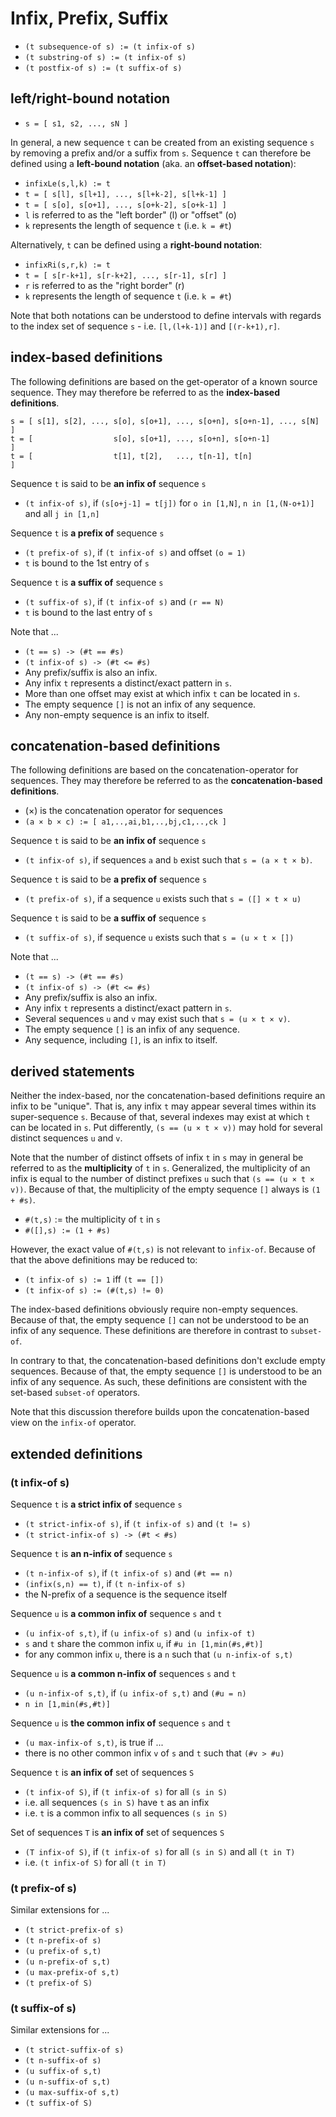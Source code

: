 
<!-- ======================================================================= -->
# Infix, Prefix, Suffix

* `(t subsequence-of s) := (t infix-of s)`
* `(t substring-of s) := (t infix-of s)`
* `(t postfix-of s) := (t suffix-of s)`

<!-- ======================================================================= -->
## left/right-bound notation

* `s = [ s1, s2, ..., sN ]`

In general, a new sequence `t` can be created from an existing sequence `s`
by removing a prefix and/or a suffix from `s`. Sequence `t` can therefore be
defined using a **left-bound notation** (aka. an **offset-based notation**):

* `infixLe(s,l,k) := t`
* `t = [ s[l], s[l+1], ..., s[l+k-2], s[l+k-1] ]`
* `t = [ s[o], s[o+1], ..., s[o+k-2], s[o+k-1] ]`
* `l` is referred to as the "left border" (l) or "offset" (o)
* `k` represents the length of sequence `t` (i.e. `k = #t`)

Alternatively, `t` can be defined using a **right-bound notation**:

* `infixRi(s,r,k) := t`
* `t = [ s[r-k+1], s[r-k+2], ..., s[r-1], s[r] ]`
* `r` is referred to as the "right border" (r)
* `k` represents the length of sequence `t` (i.e. `k = #t`)

Note that both notations can be understood to define intervals with regards
to the index set of sequence `s` - i.e. `[l,(l+k-1)]` and `[(r-k+1),r]`.

<!-- ======================================================================= -->
## index-based definitions

The following definitions are based on the get-operator of a known source
sequence. They may therefore be referred to as the **index-based definitions**.

```
s = [ s[1], s[2], ..., s[o], s[o+1], ..., s[o+n], s[o+n-1], ..., s[N] ]
t = [                  s[o], s[o+1], ..., s[o+n], s[o+n-1]            ]
t = [                  t[1], t[2],   ..., t[n-1], t[n]                ]
```

Sequence `t` is said to be **an infix of** sequence `s`

* `(t infix-of s)`, if `(s[o+j-1] = t[j])`
  for `o in [1,N]`, `n in [1,(N-o+1)]` and all `j in [1,n]`

Sequence `t` is **a prefix of** sequence `s`

* `(t prefix-of s)`, if `(t infix-of s)` and offset `(o = 1)`
* `t` is bound to the 1st entry of `s`

Sequence `t` is **a suffix of** sequence `s`

* `(t suffix-of s)`, if `(t infix-of s)` and `(r == N)`
* `t` is bound to the last entry of `s`

Note that ...

* `(t == s) -> (#t == #s)`
* `(t infix-of s) -> (#t <= #s)`
* Any prefix/suffix is also an infix.
* Any infix `t` represents a distinct/exact pattern in `s`.
* More than one offset may exist at which infix `t` can be located in `s`.
* The empty sequence `[]` is not an infix of any sequence.
* Any non-empty sequence is an infix to itself.

<!-- ======================================================================= -->
## concatenation-based definitions

The following definitions are based on the concatenation-operator for sequences.
They may therefore be referred to as the **concatenation-based definitions**.

* (×) is the concatenation operator for sequences
* `(a × b × c) := [ a1,..,ai,b1,..,bj,c1,..,ck ]`

Sequence `t` is said to be **an infix of** sequence `s`

* `(t infix-of s)`, if sequences `a` and `b` exist
  such that `s = (a × t × b)`.

Sequence `t` is said to be **a prefix of** sequence `s`

* `(t prefix-of s)`, if a sequence `u` exists
  such that `s = ([] × t × u)`

Sequence `t` is said to be **a suffix of** sequence `s`

* `(t suffix-of s)`, if sequence `u` exists
  such that `s = (u × t × [])`

Note that ...

* `(t == s) -> (#t == #s)`
* `(t infix-of s) -> (#t <= #s)`
* Any prefix/suffix is also an infix.
* Any infix `t` represents a distinct/exact pattern in `s`.
* Several sequences `u` and `v` may exist such that `s = (u × t × v)`.
* The empty sequence `[]` is an infix of any sequence.
* Any sequence, including `[]`, is an infix to itself.

<!-- ======================================================================= -->
## derived statements

Neither the index-based, nor the concatenation-based definitions require an
infix to be "unique". That is, any infix `t` may appear several times within
its super-sequence `s`. Because of that, several indexes may exist at which
`t` can be located in `s`. Put differently, `(s == (u × t × v))` may hold
for several distinct sequences `u` and `v`.

Note that the number of distinct offsets of infix `t` in `s` may in general
be referred to as the **multiplicity** of `t` in `s`. Generalized, the
multiplicity of an infix is equal to the number of distinct prefixes `u`
such that `(s == (u × t × v))`. Because of that, the multiplicity of the
empty sequence `[]` always is `(1 + #s)`.

* `#(t,s)` := the multiplicity of `t` in `s`
* `#([],s) := (1 + #s)`

However,  the exact value of `#(t,s)` is not relevant to `infix-of`. Because
of that the above definitions may be reduced to:

* `(t infix-of s) := 1` iff `(t == [])`
* `(t infix-of s) := (#(t,s) != 0)`

The index-based definitions obviously require non-empty sequences. Because
of that, the empty sequence `[]` can not be understood to be an infix of any
sequence. These definitions are therefore in contrast to `subset-of`.

In contrary to that, the concatenation-based definitions don't exclude empty
sequences. Because of that, the empty sequence `[]` is understood to be an
infix of any sequence. As such, these definitions are consistent with the
set-based `subset-of` operators.

Note that this discussion therefore builds upon the concatenation-based view
on the `infix-of` operator.

<!-- ======================================================================= -->
## extended definitions

### (t infix-of s)

Sequence `t` is **a strict infix of** sequence `s`

* `(t strict-infix-of s)`, if `(t infix-of s)` and `(t != s)`
* `(t strict-infix-of s) -> (#t < #s)`

Sequence `t` is **an n-infix of** sequence `s`

* `(t n-infix-of s)`, if `(t infix-of s)` and `(#t == n)`
* `(infix(s,n) == t)`, if `(t n-infix-of s)`
* the N-prefix of a sequence is the sequence itself

Sequence `u` is **a common infix of** sequence `s` and `t`

* `(u infix-of s,t)`, if `(u infix-of s)` and `(u infix-of t)`
* `s` and `t` share the common infix `u`, if `#u in [1,min(#s,#t)]`
* for any common infix `u`, there is a `n` such that `(u n-infix-of s,t)`

Sequence `u` is **a common n-infix of** sequences `s` and `t`

* `(u n-infix-of s,t)`, if `(u infix-of s,t)` and `(#u = n)`
* `n in [1,min(#s,#t)]`

Sequence `u` is **the common infix of** sequence `s` and `t`

* `(u max-infix-of s,t)`, is true if ...
* there is no other common infix `v` of `s` and `t` such that `(#v > #u)`

Sequence `t` is **an infix of** set of sequences `S`

* `(t infix-of S)`, if `(t infix-of s)` for all `(s in S)`
* i.e. all sequences `(s in S)` have `t` as an infix
* i.e. `t` is a common infix to all sequences `(s in S)`

Set of sequences `T` is **an infix of** set of sequences `S`

* `(T infix-of S)`, if `(t infix-of s)` for all `(s in S)` and all `(t in T)`
* i.e. `(t infix-of S)` for all `(t in T)`

### (t prefix-of s)

Similar extensions for ...

* `(t strict-prefix-of s)`
* `(t n-prefix-of s)`
* `(u prefix-of s,t)`
* `(u n-prefix-of s,t)`
* `(u max-prefix-of s,t)`
* `(t prefix-of S)`

### (t suffix-of s)

Similar extensions for ...

* `(t strict-suffix-of s)`
* `(t n-suffix-of s)`
* `(u suffix-of s,t)`
* `(u n-suffix-of s,t)`
* `(u max-suffix-of s,t)`
* `(t suffix-of S)`

